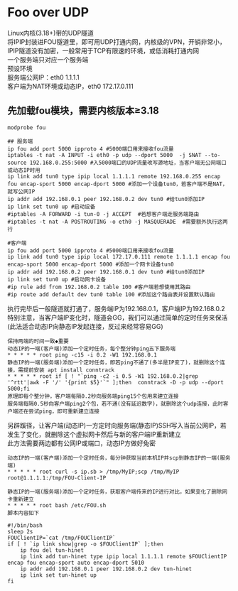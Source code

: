# Foo over UDP 
Linux内核(3.18+)带的UDP隧道<br>
将IPIP封装进FOU隧道里，即可用UDP打通内网，内核级的VPN，开销非常小，IPIP隧道没有加密，一般常用于TCP有限速的环境，或低消耗打通内网<br>
一个服务端只对应一个服务端<br>
预设环境<br>
服务端公网IP：eth0 1.1.1.1<br>
客户端为NAT环境或动态IP，eth0 172.17.0.111<br>

## 先加载fou模块，需要内核版本≥3.18
```modprobe fou```
```
## 服务端
ip fou add port 5000 ipproto 4 #5000端口用来接收fou流量
iptables -t nat -A INPUT -i eth0 -p udp --dport 5000  -j SNAT --to-source 192.168.0.255:5000 #入5000端口的UDP流量改写源地址，当客户端无公网端口或动态IP时用
ip link add tun0 type ipip local 1.1.1.1 remote 192.168.0.255 encap fou encap-sport 5000 encap-dport 5000 #添加一个设备tun0，若客户端不是NAT，就写公网IP
ip addr add 192.168.0.1 peer 192.168.0.2 dev tun0 #给tun0添加IP
ip link set tun0 up #启动设备
#iptables -A FORWARD -i tun-0 -j ACCEPT  #若想客户端走服务端路由
#iptables -t nat -A POSTROUTING -o eth0 -j MASQUERADE  #需要额外执行这两行

#客户端
ip fou add port 5000 ipproto 4 #5000端口用来接收fou流量
ip link add tun0 type ipip local 172.17.0.111 remote 1.1.1.1 encap fou encap-sport 5000 encap-dport 5000 #添加一个网卡设备tun0
ip addr add 192.168.0.2 peer 192.168.0.1 dev tun0 #给tun0添加IP
ip link set tun0 up #启动网卡设备
#ip rule add from 192.168.0.2 table 100 #客户端若想使用其路由
#ip route add default dev tun0 table 100 #添加这个路由表并设置默认路由
```
执行完毕后一般隧道就打通了，服务端IP为192.168.0.1，客户端IP为192.168.0.2<br>
特别注意，当客户端IP变化时，隧道会GG，我们可以通过简单的定时任务来保活(此法适合动态IP向静态IP发起连接，反过来经常容易GG)<br>
```
保持两端的时间一致◆重要
动态IP的一端(客户端)添加一个定时任务，每个整分钟ping五下服务端
* * * * * root ping -c15 -i 0.2 -W1 192.168.0.1 
静态IP的一端(服务端)添加一个定时任务，即若ping不通了(多半是IP变了)，就删除这个连接，需提前安装 apt install conntrack
* * * * * root if [ ! "`ping -c2 -i 0.5 -W1 192.168.0.2|grep '^rtt'|awk -F '/' '{print $5}'`" ];then  conntrack -D -p udp --dport 5000;fi
原理即每个整分钟，客户端每隔0.2秒向服务端ping15个包用来建立连接
服务端每隔0.5秒向客户端ping2个包，若不通(没有延迟数字)，就删除这个udp连接，此时客户端还在尝试ping，即可重新建立连接
```
另辟蹊径，让客户端(动态IP)一方定时向服务端(静态IP)SSH写入当前公网IP，若发生了变化，就删除这个虚拟网卡然后与新的客户端IP重新建立<br>
此方法需要两边都有公网IP或端口，动态IP方做好免密
```
动态IP的一端(客户端)添加一个定时任务，每分钟获取当前本机IP并scp到静态IP的一端(服务端)
* * * * * root curl -s ip.sb > /tmp/MyIP;scp /tmp/MyIP root@1.1.1.1:/tmp/FOU-Client-IP

静态IP的一端(服务端)添加一个定时任务，获取客户端传来的IP进行对比，如果变化了删除网卡重新建立
* * * * * root bash /etc/FOU.sh
脚本内容如下

#!/bin/bash
sleep 2s
FOUClientIP=`cat /tmp/FOUClientIP`
if [ ! `ip link show|grep -o $FOUClientIP` ];then 
	ip fou del tun-hinet
	ip link add tun-hinet type ipip local 1.1.1.1 remote $FOUClientIP encap fou encap-sport auto encap-dport 5010
	ip addr add 192.168.0.1 peer 192.168.0.2 dev tun-hinet
	ip link set tun-hinet up
fi
```


